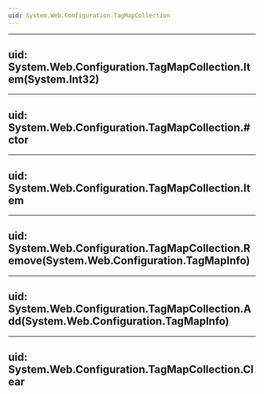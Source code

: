 ```yaml
---
uid: System.Web.Configuration.TagMapCollection
---
```


---
uid: System.Web.Configuration.TagMapCollection.Item(System.Int32)
---

---
uid: System.Web.Configuration.TagMapCollection.#ctor
---

---
uid: System.Web.Configuration.TagMapCollection.Item
---

---
uid: System.Web.Configuration.TagMapCollection.Remove(System.Web.Configuration.TagMapInfo)
---

---
uid: System.Web.Configuration.TagMapCollection.Add(System.Web.Configuration.TagMapInfo)
---

---
uid: System.Web.Configuration.TagMapCollection.Clear
---
